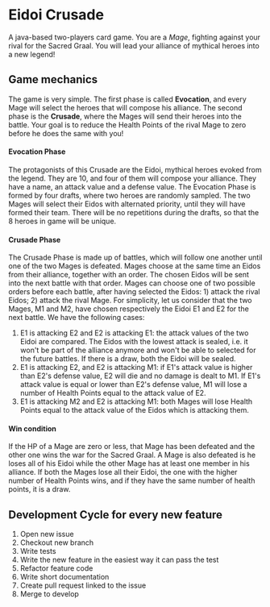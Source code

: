 # Eidoi Crusade
A java-based two-players card game. You are a *Mage*, fighting against your rival for the Sacred Graal. You will lead your alliance of mythical heroes into a new legend!

## Game mechanics
The game is very simple. The first phase is called **Evocation**, and every Mage will select the heroes that will compose his alliance. The second phase is the **Crusade**, where the Mages will send their heroes into the battle. Your goal is to reduce the Health Points of the rival Mage to zero before he does the same with you!

#### Evocation Phase
The protagonists of this Crusade are the Eidoi, mythical heroes evoked from the legend. They are 10, and four of them will compose your alliance. They have a name, an attack value and a defense value. The Evocation Phase is formed by four drafts, where two heroes are randomly sampled. The two Mages will select their Eidos with alternated priority, until they will have formed their team. There will be no repetitions during the drafts, so that the 8 heroes in game will be unique.

#### Crusade Phase
The Crusade Phase is made up of battles, which will follow one another until one of the two Mages is defeated. Mages choose at the same time an Eidos from their alliance, together with an order. The chosen Eidos will be sent into the next battle with that order. Mages can choose one of two possible orders before each battle, after having selected the Eidos: 1) attack the rival Eidos; 2) attack the rival Mage.
For simplicity, let us consider that the two Mages, M1 and M2, have chosen respectively the Eidoi E1 and E2 for the next battle. We have the following cases:
1. E1 is attacking E2 and E2 is attacking E1: the attack values of the two Eidoi are compared. The Eidos with the lowest attack is sealed, i.e. it won't be part of the alliance anymore and won't be able to selected for the future battles. If there is a draw, both the Eidoi will be sealed.
2. E1 is attacking E2, and E2 is attacking M1: if E1's attack value is higher than E2's defense value, E2 will die and no damage is dealt to M1. If E1's attack value is equal or lower than E2's defense value, M1 will lose a number of Health Points equal to the attack value of E2.
3. E1 is attacking M2 and E2 is attacking M1: both Mages will lose Health Points equal to the attack value of the Eidos which is attacking them.

#### Win condition
If the HP of a Mage are zero or less, that Mage has been defeated and the other one wins the war for the Sacred Graal. A Mage is also defeated is he loses all of his Eidoi while the other Mage has at least one member in his alliance. If both the Mages lose all their Eidoi, the one with the higher number of Health Points wins, and if they have the same number of health points, it is a draw. 


## Development Cycle for every new feature
1. Open new issue
2. Checkout new branch
3. Write tests
4. Write the new feature in the easiest way it can pass the test
5. Refactor feature code
6. Write short documentation
7. Create pull request linked to the issue
8. Merge to develop


